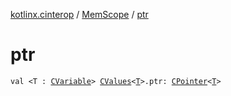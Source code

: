 [kotlinx.cinterop](../index.md) / [MemScope](index.md) / [ptr](./ptr.md)

# ptr

`val <T : `[`CVariable`](../-c-variable/index.md)`> `[`CValues`](../-c-values/index.md)`<`[`T`](ptr.md#T)`>.ptr: `[`CPointer`](../-c-pointer/index.md)`<`[`T`](ptr.md#T)`>`
